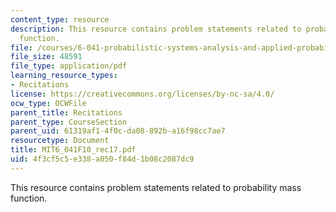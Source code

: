```yaml
---
content_type: resource
description: This resource contains problem statements related to probability mass
  function.
file: /courses/6-041-probabilistic-systems-analysis-and-applied-probability-fall-2010/4f3cf5c5e338a050f84d1b08c2087dc9_MIT6_041F10_rec17.pdf
file_size: 48591
file_type: application/pdf
learning_resource_types:
- Recitations
license: https://creativecommons.org/licenses/by-nc-sa/4.0/
ocw_type: OCWFile
parent_title: Recitations
parent_type: CourseSection
parent_uid: 61319af1-4f0c-da08-892b-a16f98cc7ae7
resourcetype: Document
title: MIT6_041F10_rec17.pdf
uid: 4f3cf5c5-e338-a050-f84d-1b08c2087dc9
---
```

This resource contains problem statements related to probability mass function.